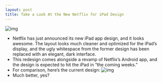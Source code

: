 ```yaml
---
layout: post
title: Take a Look At the New Netflix for iPad Design
---
```

![img](http://media.idownloadblog.com/wp-content/uploads/2011/11/tablet_redesign_us_en-e1321372616718.png)
* Netflix has just announced its new iPad app design, and it looks awesome. The layout looks much cleaner and optimized for the iPad’s display, and the ugly whitespace from the former design has been replaced with an elegant, dark interface.
* This redesign comes alongside a revamp of Netflix’s Android app, and the design is expected to hit the iPad in “the coming weeks.”
* For comparison, here’s the current design:
![img](http://media.idownloadblog.com/wp-content/uploads/2011/11/IMG_0048-e1321372644493.png)
* Much better, yes?

